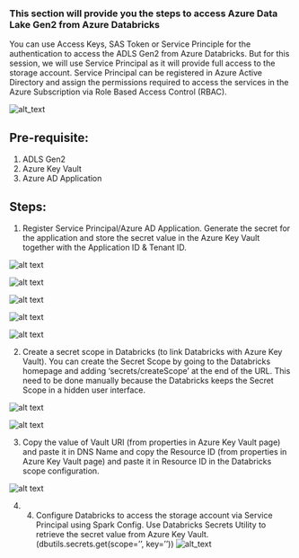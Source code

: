 ### This section will provide you the steps to access Azure Data Lake Gen2 from Azure Databricks
You can use Access Keys, SAS Token or Service Principle for the authentication to access the ADLS Gen2 from Azure Databricks. But for this session, we will use Service Principal as it will provide full access to the storage account. Service Principal can be registered in Azure Active Directory and assign the permissions required to access the services in the Azure Subscription via Role Based Access Control (RBAC).

![alt_text](https://github.com/annisayusoff/Analysing-and-Reporting-on-Formula1-Data-Using-Azure-Databricks/blob/d5c27ee5a63bac89c8dcb02d5947538cdfba37f2/Accessing%20ADLS%20Gen2%20from%20Databricks/Service%20Principal.png?raw=true)

## Pre-requisite:
1. ADLS Gen2
2. Azure Key Vault
3. Azure AD Application

## Steps:
1. Register Service Principal/Azure AD Application. Generate the secret for the application and store the secret value in the Azure Key Vault together with the Application ID & Tenant ID.

![alt text](https://github.com/annisayusoff/Analysing-and-Reporting-on-Formula1-Data-Using-Azure-Databricks/blob/d5c27ee5a63bac89c8dcb02d5947538cdfba37f2/Accessing%20ADLS%20Gen2%20from%20Databricks/Azure%20AD.png?raw=true)

![alt text](https://github.com/annisayusoff/Analysing-and-Reporting-on-Formula1-Data-Using-Azure-Databricks/blob/d5c27ee5a63bac89c8dcb02d5947538cdfba37f2/Accessing%20ADLS%20Gen2%20from%20Databricks/azure%20AD%20secret.png?raw=true)

![alt text](https://github.com/annisayusoff/Analysing-and-Reporting-on-Formula1-Data-Using-Azure-Databricks/blob/d5c27ee5a63bac89c8dcb02d5947538cdfba37f2/Accessing%20ADLS%20Gen2%20from%20Databricks/client%20id.png?raw=true)

![alt text](https://github.com/annisayusoff/Analysing-and-Reporting-on-Formula1-Data-Using-Azure-Databricks/blob/d5c27ee5a63bac89c8dcb02d5947538cdfba37f2/Accessing%20ADLS%20Gen2%20from%20Databricks/tenant%20id.png?raw=true)

![alt text](https://github.com/annisayusoff/Analysing-and-Reporting-on-Formula1-Data-Using-Azure-Databricks/blob/d5c27ee5a63bac89c8dcb02d5947538cdfba37f2/Accessing%20ADLS%20Gen2%20from%20Databricks/client%20secret.png?raw=true)


2. Create a secret scope in Databricks (to link Databricks with Azure Key Vault). You can create the Secret Scope by going to the Databricks homepage and adding ‘secrets/createScope’ at the end of the URL. This need to be done manually because the Databricks keeps the Secret Scope in a hidden user interface.

![alt text](https://github.com/annisayusoff/Analysing-and-Reporting-on-Formula1-Data-Using-Azure-Databricks/blob/d5c27ee5a63bac89c8dcb02d5947538cdfba37f2/Accessing%20ADLS%20Gen2%20from%20Databricks/url.png?raw=true)

![alt text](https://github.com/annisayusoff/Analysing-and-Reporting-on-Formula1-Data-Using-Azure-Databricks/blob/d5c27ee5a63bac89c8dcb02d5947538cdfba37f2/Accessing%20ADLS%20Gen2%20from%20Databricks/create%20Scope.png?raw=true)


3. Copy the value of Vault URI (from properties in Azure Key Vault page) and paste it in DNS Name and copy the Resource ID (from properties in Azure Key Vault page) and paste it in Resource ID in the Databricks scope configuration.

![alt text](https://github.com/annisayusoff/Analysing-and-Reporting-on-Formula1-Data-Using-Azure-Databricks/blob/d5c27ee5a63bac89c8dcb02d5947538cdfba37f2/Accessing%20ADLS%20Gen2%20from%20Databricks/KeyVault%20properties.png?raw=true)


4. 4.	Configure Databricks to access the storage account via Service Principal using Spark Config. Use Databricks Secrets Utility to retrieve the secret value from Azure Key Vault.(dbutils.secrets.get(scope=’<Databricks secret scope>’, key=’<secret key>’))
![alt_text](https://github.com/annisayusoff/Analysing-and-Reporting-on-Formula1-Data-Using-Azure-Databricks/blob/d5c27ee5a63bac89c8dcb02d5947538cdfba37f2/Accessing%20ADLS%20Gen2%20from%20Databricks/mount%20ADLS%20(python).png?raw=true)
